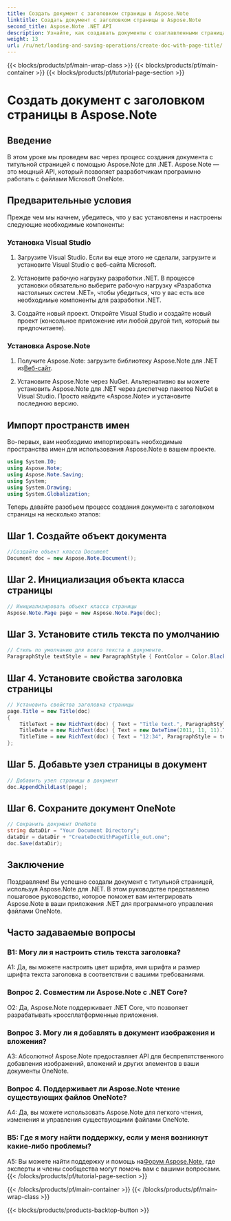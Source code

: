 ```yaml
---
title: Создать документ с заголовком страницы в Aspose.Note
linktitle: Создать документ с заголовком страницы в Aspose.Note
second_title: Aspose.Note .NET API
description: Узнайте, как создавать документы с озаглавленными страницами с помощью Aspose.Note для .NET. Следуйте нашему пошаговому руководству для бесшовной интеграции.
weight: 13
url: /ru/net/loading-and-saving-operations/create-doc-with-page-title/
---
```


{{< blocks/products/pf/main-wrap-class >}}
{{< blocks/products/pf/main-container >}}
{{< blocks/products/pf/tutorial-page-section >}}

# Создать документ с заголовком страницы в Aspose.Note

## Введение

В этом уроке мы проведем вас через процесс создания документа с титульной страницей с помощью Aspose.Note для .NET. Aspose.Note — это мощный API, который позволяет разработчикам программно работать с файлами Microsoft OneNote.

## Предварительные условия

Прежде чем мы начнем, убедитесь, что у вас установлены и настроены следующие необходимые компоненты:

### Установка Visual Studio

1. Загрузите Visual Studio. Если вы еще этого не сделали, загрузите и установите Visual Studio с веб-сайта Microsoft.

2. Установите рабочую нагрузку разработки .NET. В процессе установки обязательно выберите рабочую нагрузку «Разработка настольных систем .NET», чтобы убедиться, что у вас есть все необходимые компоненты для разработки .NET.

3. Создайте новый проект. Откройте Visual Studio и создайте новый проект (консольное приложение или любой другой тип, который вы предпочитаете).

### Установка Aspose.Note

1.  Получите Aspose.Note: загрузите библиотеку Aspose.Note для .NET из[Веб-сайт](https://releases.aspose.com/note/net/).

2. Установите Aspose.Note через NuGet. Альтернативно вы можете установить Aspose.Note для .NET через диспетчер пакетов NuGet в Visual Studio. Просто найдите «Aspose.Note» и установите последнюю версию.

## Импорт пространств имен

Во-первых, вам необходимо импортировать необходимые пространства имен для использования Aspose.Note в вашем проекте.

```csharp
using System.IO;
using Aspose.Note;
using Aspose.Note.Saving;
using System;
using System.Drawing;
using System.Globalization;
```

Теперь давайте разобьем процесс создания документа с заголовком страницы на несколько этапов:

## Шаг 1. Создайте объект документа

```csharp
//Создайте объект класса Document
Document doc = new Aspose.Note.Document();
```

## Шаг 2. Инициализация объекта класса страницы

```csharp
// Инициализировать объект класса страницы
Aspose.Note.Page page = new Aspose.Note.Page(doc);
```

## Шаг 3. Установите стиль текста по умолчанию

```csharp
// Стиль по умолчанию для всего текста в документе.
ParagraphStyle textStyle = new ParagraphStyle { FontColor = Color.Black, FontName = "Arial", FontSize = 10 };
```

## Шаг 4. Установите свойства заголовка страницы

```csharp
// Установить свойства заголовка страницы
page.Title = new Title(doc)
{
    TitleText = new RichText(doc) { Text = "Title text.", ParagraphStyle = textStyle },
    TitleDate = new RichText(doc) { Text = new DateTime(2011, 11, 11).ToString("D", CultureInfo.InvariantCulture), ParagraphStyle = textStyle },
    TitleTime = new RichText(doc) { Text = "12:34", ParagraphStyle = textStyle }
};
```

## Шаг 5. Добавьте узел страницы в документ

```csharp
// Добавить узел страницы в документ
doc.AppendChildLast(page);
```

## Шаг 6. Сохраните документ OneNote

```csharp
// Сохранить документ OneNote
string dataDir = "Your Document Directory";
dataDir = dataDir + "CreateDocWithPageTitle_out.one";
doc.Save(dataDir);
```

## Заключение

Поздравляем! Вы успешно создали документ с титульной страницей, используя Aspose.Note для .NET. В этом руководстве представлено пошаговое руководство, которое поможет вам интегрировать Aspose.Note в ваши приложения .NET для программного управления файлами OneNote.

## Часто задаваемые вопросы

### В1: Могу ли я настроить стиль текста заголовка?

A1: Да, вы можете настроить цвет шрифта, имя шрифта и размер шрифта текста заголовка в соответствии с вашими требованиями.

### Вопрос 2. Совместим ли Aspose.Note с .NET Core?

О2: Да, Aspose.Note поддерживает .NET Core, что позволяет разрабатывать кроссплатформенные приложения.

### Вопрос 3. Могу ли я добавлять в документ изображения и вложения?

А3: Абсолютно! Aspose.Note предоставляет API для беспрепятственного добавления изображений, вложений и других элементов в ваши документы OneNote.

### Вопрос 4. Поддерживает ли Aspose.Note чтение существующих файлов OneNote?

A4: Да, вы можете использовать Aspose.Note для легкого чтения, изменения и управления существующими файлами OneNote.

### В5: Где я могу найти поддержку, если у меня возникнут какие-либо проблемы?

 A5: Вы можете найти поддержку и помощь на[Форум Aspose.Note](https://forum.aspose.com/c/note/28), где эксперты и члены сообщества могут помочь вам с вашими вопросами.
{{< /blocks/products/pf/tutorial-page-section >}}

{{< /blocks/products/pf/main-container >}}
{{< /blocks/products/pf/main-wrap-class >}}

{{< blocks/products/products-backtop-button >}}
